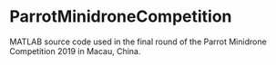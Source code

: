 # ParrotMinidroneCompetition

MATLAB source code used in the final round of the Parrot Minidrone Competition 2019 in Macau, China.
